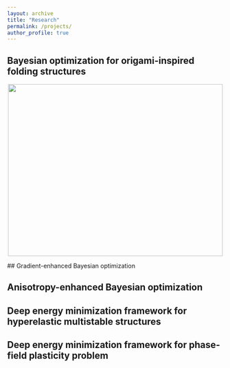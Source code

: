 ```yaml
---
layout: archive
title: "Research"
permalink: /projects/
author_profile: true
---
```


## Bayesian optimization for origami-inspired folding structures
<p align="center">
  <img src="https://Sourabh-Shende.github.io/Figures/GPBO_1D_w_der_iter_1.pdf" width="500" height="400">
</p>
## Gradient-enhanced Bayesian optimization

## Anisotropy-enhanced Bayesian optimization

## Deep energy minimization framework for hyperelastic multistable structures

## Deep energy minimization framework for phase-field plasticity problem
